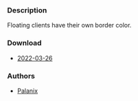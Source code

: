 ### Description
Floating clients have their own border color.

### Download
- [2022-03-26](https://github.com/djpohly/dwl/compare/main...PalanixYT:float_border_color.patch)

### Authors
- [Palanix](https://github.com/PalanixYT)